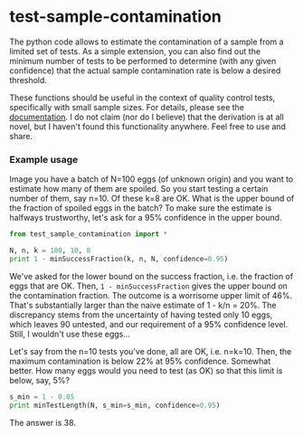 test-sample-contamination
=========================

The python code allows to estimate the contamination of a sample from a limited set of tests. As a simple extension, you can also find out the minimum number of tests to be performed to determine (with any given confidence) that the actual sample contamination rate is below a desired threshold.

These functions should be useful in the context of quality control tests, specifically with small sample sizes. For details, please see the [documentation](doc/test_sample_contamination.pdf). I do not claim (nor do I believe) that the derivation is at all novel, but I haven't found this functionality anywhere. Feel free to use and share.

### Example usage

Image you have a batch of N=100 eggs (of unknown origin) and you want to estimate how many of them are spoiled. So you start testing a certain number of them, say n=10. Of these k=8 are OK. What is the upper bound of the fraction of spoiled eggs in the batch? To make sure the estimate is halfways trustworthy, let's ask for a 95% confidence in the upper bound.

```python
from test_sample_contamination import *

N, n, k = 100, 10, 8
print 1 - minSuccessFraction(k, n, N, confidence=0.95)
```

We've asked for the lower bound on the success fraction, i.e. the fraction of eggs that are OK. Then, `1 - minSuccessFraction` gives the upper bound on the contamination fraction. The outcome is a worrisome upper limit of 46%. That's substantially larger than the naive estimate of 1 - k/n = 20%. The discrepancy stems from the uncertainty of having tested only 10 eggs, which leaves 90 untested, and our requirement of a 95% confidence level. Still, I wouldn't use these eggs... 

Let's say from the n=10 tests you've done, all are OK, i.e. n=k=10. Then, the maximum contamination is below 22% at 95% confidence. Somewhat better. How many eggs would you need to test (as OK) so that this limit is below, say, 5%?

```python
s_min = 1 - 0.05
print minTestLength(N, s_min=s_min, confidence=0.95)
```

The answer is 38. 
